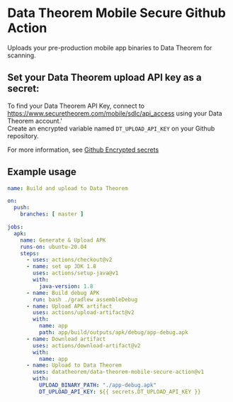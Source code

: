 # Data Theorem Mobile Secure Github Action

Uploads your pre-production mobile app binaries to Data Theorem for scanning.

## Set your Data Theorem upload API key as a secret:
To find your Data Theorem API Key, connect to https://www.securetheorem.com/mobile/sdlc/api_access using your Data Theorem account.'  
Create an encrypted variable named `DT_UPLOAD_API_KEY` on your Github repository.

For more information, see [Github Encrypted secrets](https://docs.github.com/en/actions/reference/encrypted-secrets)

## Example usage

```yaml
name: Build and upload to Data Theorem

on:
  push:
    branches: [ master ]

jobs:
  apk:
    name: Generate & Upload APK
    runs-on: ubuntu-20.04
    steps:
      - uses: actions/checkout@v2
      - name: set up JDK 1.8
        uses: actions/setup-java@v1
        with:
          java-version: 1.8
      - name: Build debug APK
        run: bash ./gradlew assembleDebug
      - name: Upload APK artifact
        uses: actions/upload-artifact@v2
        with:
          name: app
          path: app/build/outputs/apk/debug/app-debug.apk
      - name: Download artifact
        uses: actions/download-artifact@v2
        with: 
          name: app
      - name: Upload to Data Theorem
        uses: datatheorem/data-theorem-mobile-secure-action@v1
        with:
          UPLOAD_BINARY_PATH: "./app-debug.apk"
          DT_UPLOAD_API_KEY: ${{ secrets.DT_UPLOAD_API_KEY }}
```